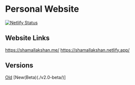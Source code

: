 # Personal Website

[![Netlify Status](https://api.netlify.com/api/v1/badges/06dd7bff-b8ed-4b8a-930e-d10fdc308c19/deploy-status)](https://app.netlify.com/sites/shamallakshan/deploys)

## Website Links 
https://shamallakshan.me/
https://shamallakshan.netlify.app/

## Versions

[Old](./old-version(php).zip)
[New(Beta)(./v2.0-beta/)]

